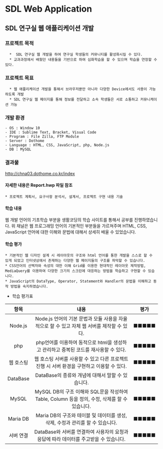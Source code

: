 # SDL Web Application


## SDL 연구실 웹 애플리케이션 개발
### 프로젝트 목적
      *  SDL 연구실 웹 개발을 하여 연구실 학생들의 커뮤니티를 활성화시킬 수 있다.
      * 교과과정에서 배웠던 내용들을 기반으로 하여 심화학습을 할 수 있으며 학습을 연장할 수 있다. 
      
      
### 프로젝트 목표
      * 웹 애플리케이션 개발을 통해서 브라우저뿐만 아니라 다양한 Device에서도 사용이 가능하도록 개발
      * SDL 연구실 웹 페이지를 통해 정보를 전달하고 소속 학생들은 서로 소통하고 커뮤니케이션 가능


### 개발 환경
    - OS : Window 10
    - IDE : Sublime Text, Bracket, Visual Code
    - Program : File Zilla, FTP Module
    - Server : Dothome
    - Language : HTML, CSS, JavaScript, php, Node.js
    - DB : MySQL 
    
    
### 결과물

http://chna03.dothome.co.kr/index


#### 자세한 내용은 Report.hwp 파일 참조
    * 프로젝트 계획서, 요구사항 분석서, 설계서, 프로젝트 구현 내용 기술



#### 학습 내용
  웹 개발 언어의 기초학습 부분을 생활코딩의 학습 사이트를 통해서 공부를 진행하였습니다. 위 채널은 웹 프로그래밍 언어의 기본적인 부분들을 가르쳐주며   HTML, CSS, JavaScript 언어에 대한 이해와 문법에 대해서 상세히 배울 수 있었습니다.


#### 학습 평가
    * 기본적인 웹 디자인 설계 시 레이아웃의 구조와 html 언어를 통한 개발을 스스로 할 수 있게 되었고 인터넷상에서 존재하는 다양한 웹 페이지들의 구조를 파악할 수 있습니다.  
    * CSS언어의 선택자와 속성의 대한 이해 Grid를 이용한 현대적인 레이아웃 제작방법, MediaQuery를 이용하여 다양한 크기의 스크린에 대응하는 방법을 학습하고 구현할 수 있습니다.  
    * JavaScript의 DataType, Operator, Statement와 Handler의 문법을 이해하고 동작 방법을 숙지하였습니다.
   
   
   
 * 학습 평가표
      
|항목|내용|평가|
|:---:|:---:|:---:|
|Node.js|Node.js 언어의 기본 문법과 모듈 사용을 자율적으로 할 수 있고 자체 웹 서버를 제작할 수 있다.|■■■■■|
|php|php언어를 이용하여 동적으로 html을 생성하고 관리하고 중복된 코드를 재사용할 수 있다.|■■■■■|
|웹 호스팅|웹 호스팅 서버를 사용할 수 있고 다른 프로젝트 진행 시 서버 환경을 구현하고 이용할 수 있다.|■■■■■|
|DataBase|DataBase의 종류와 개념에 대해서 말할 수 있습니다.|■■■■■|
|MySQL| MySQL DB의 구조 이해와 SQL문을 작성하여 Table, Column 등을 정의, 수정, 삭제를 할 수 있습니다.|■■■■■|
|Maria DB|Maria DB의 구조와 테이블 및 데이터를 생성, 삭제, 수정과 관리를 할 수 있습니다. |■■■■■|
|서버 연결|DataBase와 서버를 연결하여 사용자의 요청과 응답에 따라 데이터를 주고받을 수 있습니다.|■■■■■|
    
    
